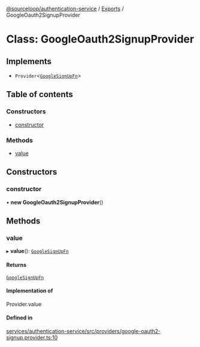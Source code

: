 [@sourceloop/authentication-service](../README.md) / [Exports](../modules.md) / GoogleOauth2SignupProvider

# Class: GoogleOauth2SignupProvider

## Implements

- `Provider`<[`GoogleSignUpFn`](../modules.md#googlesignupfn)\>

## Table of contents

### Constructors

- [constructor](GoogleOauth2SignupProvider.md#constructor)

### Methods

- [value](GoogleOauth2SignupProvider.md#value)

## Constructors

### constructor

• **new GoogleOauth2SignupProvider**()

## Methods

### value

▸ **value**(): [`GoogleSignUpFn`](../modules.md#googlesignupfn)

#### Returns

[`GoogleSignUpFn`](../modules.md#googlesignupfn)

#### Implementation of

Provider.value

#### Defined in

[services/authentication-service/src/providers/google-oauth2-signup.provider.ts:10](https://github.com/sourcefuse/loopback4-microservice-catalog/blob/93a7f917/services/authentication-service/src/providers/google-oauth2-signup.provider.ts#L10)
